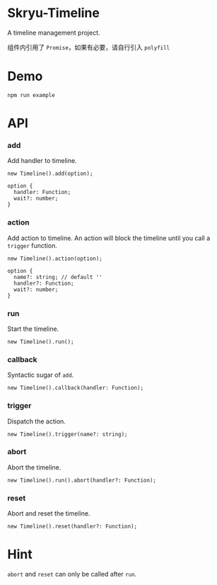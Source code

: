 # Skryu-Timeline

A timeline management project.

组件内引用了 `Promise`，如果有必要，请自行引入 `polyfill`

# Demo

```
npm run example
```

# API

### add

Add handler to timeline.

```
new Timeline().add(option);

option {
  handler: Function;
  wait?: number;
}
```

### action

Add action to timeline. An action will block the timeline until you call a `trigger` function.

```
new Timeline().action(option);

option {
  name?: string; // default ''
  handler?: Function;
  wait?: number;
}
```

### run

Start the timeline.

```
new Timeline().run();
```

### callback

Syntactic sugar of `add`.

```
new Timeline().callback(handler: Function);
```

### trigger

Dispatch the action.

```
new Timeline().trigger(name?: string);
```

### abort

Abort the timeline.

```
new Timeline().run().abort(handler?: Function);
```

### reset

Abort and reset the timeline.

```
new Timeline().reset(handler?: Function);
```

# Hint

`abort` and `reset` can only be called after `run`.
